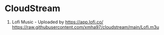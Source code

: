 # CloudStream
1. Lofi Music - Uploaded by https://app.lofi.co/
https://raw.githubusercontent.com/xmha97/cloudstream/main/Lofi.m3u
